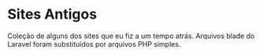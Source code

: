 # Sites Antigos

Coleção de alguns dos sites que eu fiz a um tempo atrás. Arquivos blade do Laravel foram substituídos por arquivos PHP simples.
